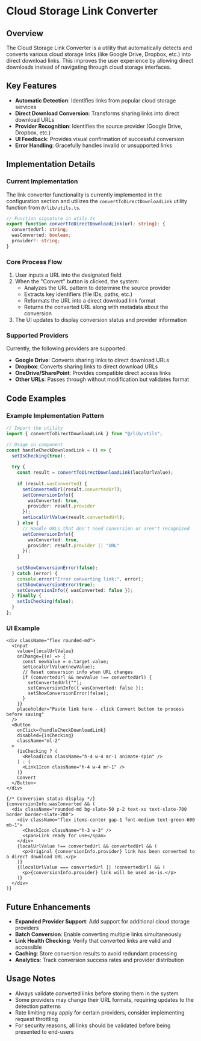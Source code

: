 # Cloud Storage Link Converter

## Overview

The Cloud Storage Link Converter is a utility that automatically detects and converts various cloud storage links (like Google Drive, Dropbox, etc.) into direct download links. This improves the user experience by allowing direct downloads instead of navigating through cloud storage interfaces.

## Key Features

- **Automatic Detection**: Identifies links from popular cloud storage services
- **Direct Download Conversion**: Transforms sharing links into direct download URLs
- **Provider Recognition**: Identifies the source provider (Google Drive, Dropbox, etc.)
- **UI Feedback**: Provides visual confirmation of successful conversion
- **Error Handling**: Gracefully handles invalid or unsupported links

## Implementation Details

### Current Implementation

The link converter functionality is currently implemented in the configuration section and utilizes the `convertToDirectDownloadLink` utility function from `@/lib/utils.ts`.

```typescript
// Function signature in utils.ts
export function convertToDirectDownloadLink(url: string): { 
  convertedUrl: string;
  wasConverted: boolean;
  provider?: string;
}
```

### Core Process Flow

1. User inputs a URL into the designated field
2. When the "Convert" button is clicked, the system:
   - Analyzes the URL pattern to determine the source provider
   - Extracts key identifiers (file IDs, paths, etc.)
   - Reformats the URL into a direct download link format
   - Returns the converted URL along with metadata about the conversion
3. The UI updates to display conversion status and provider information

### Supported Providers

Currently, the following providers are supported:

- **Google Drive**: Converts sharing links to direct download URLs
- **Dropbox**: Converts sharing links to direct download URLs
- **OneDrive/SharePoint**: Provides compatible direct access links
- **Other URLs**: Passes through without modification but validates format

## Code Examples

### Example Implementation Pattern

```typescript
// Import the utility
import { convertToDirectDownloadLink } from "@/lib/utils";

// Usage in component
const handleCheckDownloadLink = () => {
  setIsChecking(true);
  
  try {
    const result = convertToDirectDownloadLink(localUrlValue);
    
    if (result.wasConverted) {
      setConvertedUrl(result.convertedUrl);
      setConversionInfo({
        wasConverted: true,
        provider: result.provider
      });
      setLocalUrlValue(result.convertedUrl);
    } else {
      // Handle URLs that don't need conversion or aren't recognized
      setConversionInfo({
        wasConverted: true,
        provider: result.provider || "URL"
      });
    }
    
    setShowConversionError(false);
  } catch (error) {
    console.error("Error converting link:", error);
    setShowConversionError(true);
    setConversionInfo({ wasConverted: false });
  } finally {
    setIsChecking(false);
  }
};
```

### UI Example

```tsx
<div className="flex rounded-md">
  <Input 
    value={localUrlValue}
    onChange={(e) => {
      const newValue = e.target.value;
      setLocalUrlValue(newValue);
      // Reset conversion info when URL changes
      if (convertedUrl && newValue !== convertedUrl) {
        setConvertedUrl("");
        setConversionInfo({ wasConverted: false });
        setShowConversionError(false);
      }
    }}
    placeholder="Paste link here - click Convert button to process before saving"
  />
  <Button
    onClick={handleCheckDownloadLink}
    disabled={isChecking}
    className="ml-2"
  >
    {isChecking ? (
      <ReloadIcon className="h-4 w-4 mr-1 animate-spin" />
    ) : (
      <Link1Icon className="h-4 w-4 mr-1" />
    )}
    Convert
  </Button>
</div>

{/* Conversion status display */}
{conversionInfo.wasConverted && (
  <div className="rounded-md bg-slate-50 p-2 text-xs text-slate-700 border border-slate-200">
    <div className="flex items-center gap-1 font-medium text-green-600 mb-1">
      <CheckIcon className="h-3 w-3" />
      <span>Link ready for use</span>
    </div>
    {localUrlValue !== convertedUrl && convertedUrl && (
      <p>Original {conversionInfo.provider} link has been converted to a direct download URL.</p>
    )}
    {(localUrlValue === convertedUrl || !convertedUrl) && (
      <p>{conversionInfo.provider} link will be used as-is.</p>
    )}
  </div>
)}
```

## Future Enhancements

- **Expanded Provider Support**: Add support for additional cloud storage providers
- **Batch Conversion**: Enable converting multiple links simultaneously
- **Link Health Checking**: Verify that converted links are valid and accessible
- **Caching**: Store conversion results to avoid redundant processing
- **Analytics**: Track conversion success rates and provider distribution

## Usage Notes

- Always validate converted links before storing them in the system
- Some providers may change their URL formats, requiring updates to the detection patterns
- Rate limiting may apply for certain providers, consider implementing request throttling
- For security reasons, all links should be validated before being presented to end-users